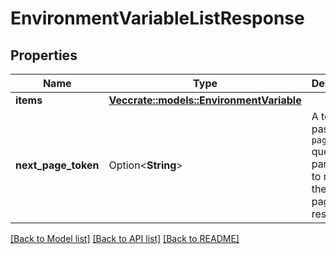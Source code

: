 # EnvironmentVariableListResponse

## Properties

Name | Type | Description | Notes
------------ | ------------- | ------------- | -------------
**items** | [**Vec<crate::models::EnvironmentVariable>**](EnvironmentVariable.md) |  | 
**next_page_token** | Option<**String**> | A token to pass as a `page-token` query parameter to return the next page of results. | 

[[Back to Model list]](../README.md#documentation-for-models) [[Back to API list]](../README.md#documentation-for-api-endpoints) [[Back to README]](../README.md)


